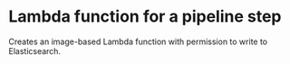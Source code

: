 # Lambda function for a pipeline step

Creates an image-based Lambda function with permission to write to Elasticsearch.